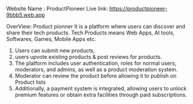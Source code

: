 Website Name : ProductPioneer
Live link: https://productpioneer-9bbb5.web.app

OverView: 
Product pionner It is a platform where users can discover and share their tech products. Tech
Products means Web Apps, AI tools, Softwares, Games, Mobile Apps etc. 

1. Users can submit new products,
2. users upvote existing products & post reviews for products.
3. The platform includes user authentication, roles for normal users, moderators, and admins,
as well as a product moderation system.
4. Moderator can review the product before allowing it to publish on Product lists
5. Additionally, a payment system is integrated,
allowing users to unlock premium features or obtain extra facilities through paid
subscriptions.
